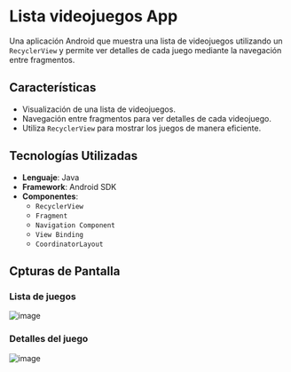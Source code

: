 # Lista videojuegos App

Una aplicación Android que muestra una lista de videojuegos utilizando un `RecyclerView` y permite ver detalles de cada juego mediante la navegación entre fragmentos. 

## Características

- Visualización de una lista de videojuegos.
- Navegación entre fragmentos para ver detalles de cada videojuego.
- Utiliza `RecyclerView` para mostrar los juegos de manera eficiente.

## Tecnologías Utilizadas

- **Lenguaje**: Java
- **Framework**: Android SDK
- **Componentes**:
  - `RecyclerView`
  - `Fragment`
  - `Navigation Component`
  - `View Binding`
  - `CoordinatorLayout`
    
## Cpturas de Pantalla

### Lista de juegos

![image](https://github.com/user-attachments/assets/4e9ba6e3-4843-4f30-a58d-fba2df2f18c9)

### Detalles del juego
![image](https://github.com/user-attachments/assets/a32704a1-89fd-489e-b478-a625916d8e9b)
